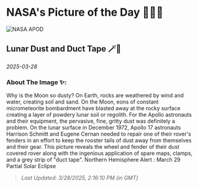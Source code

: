 
# NASA's Picture of the Day 🧑‍🚀💫

  ![NASA APOD](https://apod.nasa.gov/apod/image/2503/AS17-137-20979.jpg)
  
  ## Lunar Dust and Duct Tape 🪄🌌
  
  _2025-03-28_
  
  ### About The Image ✨: 
  
  Why is the Moon so dusty? On Earth, rocks are weathered by wind and water, creating soil and sand. On the Moon, eons of constant micrometeorite bombardment have blasted away at the rocky surface creating a layer of powdery lunar soil or regolith.  For the Apollo astronauts and their equipment, the pervasive, fine, gritty dust was definitely a problem. On the lunar surface in December 1972, Apollo 17 astronauts Harrison Schmitt and Eugene Cernan needed to repair one of their rover's fenders in an effort to keep the rooster tails of dust away from themselves and their gear. This picture reveals the wheel and fender of their dust covered rover along with the ingenious application of spare maps, clamps, and a grey strip of "duct tape".   Northern Hemisphere Alert : March 29 Partial Solar Eclipse
  
  
  
  > _Last Updated: 3/28/2025, 2:16:10 PM (in GMT)_
  